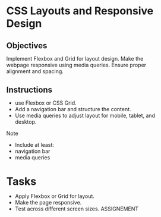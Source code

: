 # CSS Layouts and Responsive Design

## Objectives

Implement Flexbox and Grid for layout design.
Make the webpage responsive using media queries.
Ensure proper alignment and spacing.

## Instructions

- use Flexbox or CSS Grid.
- Add a navigation bar and structure the content.
- Use media queries to adjust layout for mobile, tablet, and desktop.

>[!NOTE]
>  - Include at least:
>  - navigation bar
>  - media queries

# Tasks

- Apply Flexbox or Grid for layout.
- Make the page responsive.
- Test across different screen sizes.
ASSIGNEMENT
<!DOCTYPE html>
<html lang="en">
<head>
    <meta charset="UTF-8">
    <meta name="viewport" content="width=device-width, initial-scale=1.0">
    <title>Safe Space Kenya - Professional Counseling Services</title>
    <style>
        /* Reset and base styles */
        * {
            margin: 0;
            padding: 0;
            box-sizing: border-box;
        }
        
        body {
            font-family: 'Arial', sans-serif;
            line-height: 1.6;
            color: #333;
            background-color: #f5f9fc;
        }
        
        /* Navigation - Flexbox */
        .navbar {
            display: flex;
            justify-content: space-between;
            align-items: center;
            background-color: #1a5276;
            padding: 1rem 2rem;
            color: white;
            position: sticky;
            top: 0;
            z-index: 100;
        }
        
        .logo {
            font-size: 1.5rem;
            font-weight: bold;
            color: white;
        }
        
        .nav-links {
            display: flex;
            list-style: none;
        }
        
        .nav-links li {
            margin-left: 1.5rem;
        }
        
        .nav-links a {
            color: white;
            text-decoration: none;
            transition: color 0.3s;
            font-weight: 500;
        }
        
        .nav-links a:hover {
            color: #aed6f1;
        }
        
        /* Employee Login Button */
        .employee-login {
            background-color: #f39c12;
            padding: 0.5rem 1rem;
            border-radius: 5px;
            margin-left: 1.5rem;
        }
        
        .employee-login:hover {
            background-color: #e67e22;
            color: white;
        }
        
        /* Login Modal */
        .modal {
            display: none;
            position: fixed;
            z-index: 1000;
            left: 0;
            top: 0;
            width: 100%;
            height: 100%;
            background-color: rgba(0,0,0,0.5);
        }
        
        .modal-content {
            background-color: white;
            margin: 10% auto;
            padding: 2rem;
            border-radius: 8px;
            width: 90%;
            max-width: 400px;
            box-shadow: 0 4px 8px rgba(0,0,0,0.2);
        }
        
        .close-btn {
            color: #aaa;
            float: right;
            font-size: 1.5rem;
            cursor: pointer;
        }
        
        .login-form {
            margin-top: 1rem;
        }
        
        .form-group {
            margin-bottom: 1rem;
        }
        
        .form-group label {
            display: block;
            margin-bottom: 0.5rem;
            color: #1a5276;
        }
        
        .form-group input {
            width: 100%;
            padding: 0.8rem;
            border: 1px solid #ddd;
            border-radius: 5px;
        }
        
        .login-btn {
            background-color: #1a5276;
            color: white;
            border: none;
            padding: 0.8rem;
            width: 100%;
            border-radius: 5px;
            cursor: pointer;
            transition: background-color 0.3s;
        }
        
        .login-btn:hover {
            background-color: #154360;
        }
        
        /* Hero Section */
        .hero {
            background: linear-gradient(rgba(0,0,0,0.5), rgba(0,0,0,0.5)), url('https://images.unsplash.com/photo-1506126613408-eca07ce68773?ixlib=rb-1.2.1&auto=format&fit=crop&w=1350&q=80');
            background-size: cover;
            background-position: center;
            height: 60vh;
            display: flex;
            flex-direction: column;
            justify-content: center;
            align-items: center;
            text-align: center;
            color: white;
            padding: 0 1rem;
        }
        
        .hero h1 {
            font-size: 2.5rem;
            margin-bottom: 1rem;
        }
        
        .hero p {
            font-size: 1.2rem;
            max-width: 700px;
        }
        
        /* Main content - Grid */
        .container {
            display: grid;
            grid-template-columns: 1fr;
            gap: 2rem;
            padding: 3rem 2rem;
            max-width: 1200px;
            margin: 0 auto;
        }
        
        .section-title {
            grid-column: 1 / -1;
            text-align: center;
            margin-bottom: 1rem;
            color: #1a5276;
        }
        
        .card {
            background-color: white;
            border-radius: 8px;
            padding: 2rem;
            box-shadow: 0 4px 8px rgba(0,0,0,0.1);
            transition: transform 0.3s;
        }
        
        .card:hover {
            transform: translateY(-5px);
        }
        
        .card h3 {
            margin-bottom: 1rem;
            color: #1a5276;
        }
        
        .card img {
            width: 100%;
            height: 200px;
            object-fit: cover;
            border-radius: 5px;
            margin-bottom: 1rem;
        }
        
        /* Services Section */
        .services {
            background-color: #eaf2f8;
            padding: 3rem 0;
        }
        
        /* Contact Section */
        .contact-card {
            display: flex;
            flex-direction: column;
            align-items: center;
            text-align: center;
        }
        
        .contact-icon {
            font-size: 2rem;
            color: #1a5276;
            margin-bottom: 1rem;
        }
        
        /* Footer - Flexbox */
        .footer {
            display: flex;
            flex-direction: column;
            justify-content: center;
            align-items: center;
            background-color: #1a5276;
            color: white;
            padding: 2rem;
            text-align: center;
        }
        
        .social-links {
            display: flex;
            gap: 1rem;
            margin-top: 1rem;
        }
        
        .social-links a {
            color: white;
            font-size: 1.5rem;
        }
        
        /* Button Styles */
        .btn {
            display: inline-block;
            background-color: #1a5276;
            color: white;
            padding: 0.8rem 1.5rem;
            border-radius: 5px;
            text-decoration: none;
            margin-top: 1rem;
            transition: background-color 0.3s;
        }
        
        .btn:hover {
            background-color: #154360;
        }
        
        /* Media Queries */
        
        /* Tablet */
        @media (min-width: 768px) {
            .container {
                grid-template-columns: repeat(2, 1fr);
            }
            
            .navbar {
                padding: 1rem 3rem;
            }
            
            .nav-links li {
                margin-left: 2rem;
            }
            
            .hero h1 {
                font-size: 3rem;
            }
        }
        
        /* Desktop */
        @media (min-width: 1024px) {
            .container {
                grid-template-columns: repeat(3, 1fr);
            }
            
            .about-section {
                grid-column: span 2;
            }
        }
        
        /* Mobile - Adjust navigation */
        @media (max-width: 600px) {
            .navbar {
                flex-direction: column;
                padding: 1rem;
            }
            
            .nav-links {
                margin-top: 1rem;
                flex-wrap: wrap;
                justify-content: center;
            }
            
            .nav-links li {
                margin: 0.5rem;
            }
            
            .hero {
                height: 50vh;
            }
            
            .hero h1 {
                font-size: 2rem;
            }
        }
    </style>
    <link rel="stylesheet" href="https://cdnjs.cloudflare.com/ajax/libs/font-awesome/6.0.0-beta3/css/all.min.css">
</head>
<body>
    <nav class="navbar">
        <div class="logo">Safe Space Kenya</div>
        <ul class="nav-links">
            <li><a href="#home">Home</a></li>
            <li><a href="#about">About</a></li>
            <li><a href="#services">Services</a></li>
            <li><a href="#contact">Contact</a></li>
            <li><a href="#" id="loginBtn" class="employee-login">Employee Login</a></li>
        </ul>
    </nav>
    
    <!-- Login Modal -->
    <div id="loginModal" class="modal">
        <div class="modal-content">
            <span class="close-btn">&times;</span>
            <h2>Employee Login</h2>
            <p>Please enter your credentials to access the employee portal</p>
            
            <form class="login-form">
                <div class="form-group">
                    <label for="username">Username:</label>
                    <input type="text" id="username" placeholder="Enter your username" required>
                </div>
                
                <div class="form-group">
                    <label for="password">Password:</label>
                    <input type="password" id="password" placeholder="Enter your password" required>
                </div>
                
                <button type="submit" class="login-btn">Login</button>
                
                <div style="margin-top: 1rem; text-align: center;">
                    <a href="#" style="color: #1a5276;">Forgot password?</a>
                </div>
            </form>
            
            <div style="margin-top: 2rem; background-color: #f8f9fa; padding: 1rem; border-radius: 5px;">
                <h3>Login Instructions:</h3>
                <p>Use your assigned employee credentials. Contact admin if you need assistance.</p>
                <p><strong>Admin Contact:</strong> owinojerim269@gmail.com | 0758 943 430</p>
            </div>
        </div>
    </div>
    
    <section class="hero" id="home">
        <h1>Your Mental Health Matters</h1>
        <p>Professional counseling services in a safe, confidential environment. We're here to support you through life's challenges.</p>
        <a href="#contact" class="btn">Get Help Today</a>
    </section>
    
    <div class="container" id="about">
        <h2 class="section-title">About Safe Space Kenya</h2>
        <div class="card about-section">
            <h3>Our Mission</h3>
            <p>At Safe Space Kenya, we provide compassionate, professional counseling services to help individuals navigate life's challenges. Our team of qualified therapists creates a non-judgmental environment where you can explore your thoughts and feelings.</p>
            <p>We believe everyone deserves access to mental health support, and we're committed to making our services accessible to all Kenyans.</p>
        </div>
        <div class="card">
            <img src="https://images.unsplash.com/photo-1573497019940-1c28c88b4f3e?ixlib=rb-1.2.1&auto=format&fit=crop&w=1350&q=80" alt="Therapist office">
            <h3>Our Approach</h3>
            <p>We use evidence-based therapeutic approaches tailored to each client's unique needs, including CBT, psychodynamic therapy, and person-centered approaches.</p>
        </div>
    </div>
    
    <section class="services" id="services">
        <div class="container">
            <h2 class="section-title">Our Services</h2>
            <div class="card">
                <img src="https://images.unsplash.com/photo-1591348122449-8af5c1035180?ixlib=rb-1.2.1&auto=format&fit=crop&w=1350&q=80" alt="Individual therapy">
                <h3>Individual Counseling</h3>
                <p>One-on-one sessions to address personal challenges including anxiety, depression, trauma, and life transitions.</p>
            </div>
            <div class="card">
                <img src="https://images.unsplash.com/photo-1541178735493-479c1a27ed24?ixlib=rb-1.2.1&auto=format&fit=crop&w=1350&q=80" alt="Couples therapy">
                <h3>Couples Therapy</h3>
                <p>Helping partners improve communication, resolve conflicts, and strengthen their relationship.</p>
            </div>
            <div class="card">
                <img src="https://images.unsplash.com/photo-1529333166437-7750a6dd5a70?ixlib=rb-1.2.1&auto=format&fit=crop&w=1350&q=80" alt="Group therapy">
                <h3>Group Therapy</h3>
                <p>Supportive group sessions for shared experiences like grief, addiction recovery, or parenting challenges.</p>
            </div>
        </div>
    </section>
    
    <div class="container" id="contact">
        <h2 class="section-title">Contact Us</h2>
        <div class="card contact-card">
            <div class="contact-icon">
                <i class="fas fa-envelope"></i>
            </div>
            <h3>Email</h3>
            <p>owinojerim269@gmail.com</p>
            <a href="mailto:owinojerim269@gmail.com" class="btn">Send Email</a>
        </div>
        <div class="card contact-card">
            <div class="contact-icon">
                <i class="fas fa-phone"></i>
            </div>
            <h3>Phone</h3>
            <p>0758 943 430</p>
            <a href="tel:+254758943430" class="btn">Call Now</a>
        </div>
        <div class="card contact-card">
            <div class="contact-icon">
                <i class="fas fa-map-marker-alt"></i>
            </div>
            <h3>Location</h3>
            <p>Nairobi, Kenya</p>
            <p>By appointment only</p>
        </div>
    </div>
    
    <footer class="footer">
        <p>&copy; 2023 Safe Space Kenya. All rights reserved.</p>
        <p>Professional Counseling Services</p>
        <div class="social-links">
            <a href="#"><i class="fab fa-facebook"></i></a>
            <a href="#"><i class="fab fa-twitter"></i></a>
            <a href="#"><i class="fab fa-instagram"></i></a>
            <a href="#"><i class="fab fa-linkedin"></i></a>
        </div>
    </footer>
    
    <script>
        // Login Modal functionality
        const modal = document.getElementById("loginModal");
        const btn = document.getElementById("loginBtn");
        const span = document.getElementsByClassName("close-btn")[0];
        
        btn.onclick = function(e) {
            e.preventDefault();
            modal.style.display = "block";
        }
        
        span.onclick = function() {
            modal.style.display = "none";
        }
        
        window.onclick = function(event) {
            if (event.target == modal) {
                modal.style.display = "none";
            }
        }
        
        // Form submission (would connect to backend in real implementation)
        document.querySelector('.login-form').addEventListener('submit', function(e) {
            e.preventDefault();
            const username = document.getElementById('username').value;
            const password = document.getElementById('password').value;
            
            // In a real implementation, this would connect to your authentication system
            alert('Login functionality would connect to backend system\n\nUsername: ' + username + '\nPassword: ' + password);
            
            // For demo purposes, we'll just close the modal
            modal.style.display = "none";
        });
    </script>
</body>
</html>


